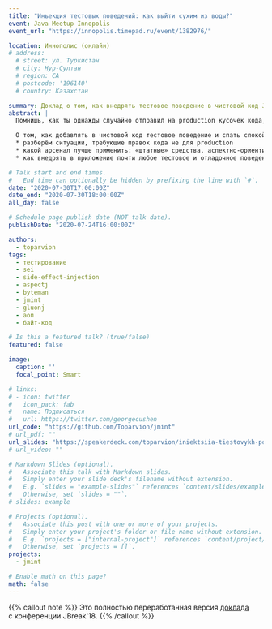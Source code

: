 ```yaml
---
title: "Инъекция тестовых поведений: как выйти сухим из воды?"
event: Java Meetup Innopolis
event_url: "https://innopolis.timepad.ru/event/1382976/"

location: Иннополис (онлайн)
# address:
  # street: ул. Туркистан
  # city: Нур-Султан
  # region: CA
  # postcode: '196140'
  # country: Казахстан

summary: Доклад о том, как внедрять тестовое поведение в чистовой код Java приложений и спать спокойно
abstract: |
  Помнишь, как ты однажды случайно отправил на production кусочек кода, предназначенный только для теста? А тот крохотный if, что по твоей задумке никогда не выполнится в боевой среде? А знаешь ли, сколько таких «закладок» болтается в промышленных приложениях и может выстрелить в любой момент? Много! В некоторых особо рисковых областях (например, в финтехе) борьба с их ростом превращается в отдельную задачу.

  О том, как добавлять в чистовой код тестовое поведение и спать спокойно, мы и поговорим в докладе:  
  * разберём ситуации, требующие правок кода не для production  
  * какой арсенал лучше применить: «штатные» средства, аспектно-ориентированный подход или всё вместе  
  * как внедрять в приложение почти любое тестовое и отладочное поведение, но при этом не пачкать репозиторий грязными хаками и даже не пересобирать само приложение.

# Talk start and end times.
#   End time can optionally be hidden by prefixing the line with `#`.
date: "2020-07-30T17:00:00Z"
date_end: "2020-07-30T18:00:00Z"
all_day: false

# Schedule page publish date (NOT talk date).
publishDate: "2020-07-24T16:00:00Z"

authors:
  - toparvion
tags:
  - тестирование
  - sei
  - side-effect-injection
  - aspectj
  - byteman
  - jmint
  - gluonj
  - аоп
  - байт-код

# Is this a featured talk? (true/false)
featured: false

image:
  caption: ''
  focal_point: Smart

# links:
# - icon: twitter
#   icon_pack: fab
#   name: Подписаться
#   url: https://twitter.com/georgecushen
url_code: "https://github.com/Toparvion/jmint"
# url_pdf: ""
url_slides: "https://speakerdeck.com/toparvion/iniektsiia-tiestovykh-poviedienii-kak-vyiti-sukhim-iz-vody"
# url_video: ""

# Markdown Slides (optional).
#   Associate this talk with Markdown slides.
#   Simply enter your slide deck's filename without extension.
#   E.g. `slides = "example-slides"` references `content/slides/example-slides.md`.
#   Otherwise, set `slides = ""`.
# slides: example

# Projects (optional).
#   Associate this post with one or more of your projects.
#   Simply enter your project's folder or file name without extension.
#   E.g. `projects = ["internal-project"]` references `content/project/deep-learning/index.md`.
#   Otherwise, set `projects = []`.
projects:
  - jmint

# Enable math on this page?
math: false
---
```

{{% callout note %}}
Это полностью переработанная версия [доклада](/talk/2018/jbreak/) с&nbsp;конференции JBreak'18.
{{% /callout %}}
